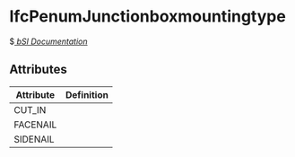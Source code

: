 IfcPenumJunctionboxmountingtype
===============================
$[ _bSI
Documentation_](https://standards.buildingsmart.org/IFC/DEV/IFC4_2/FINAL/HTML/schema//pset/penum_junctionboxmountingtype.htm)


Attributes
----------
| Attribute   | Definition   |
|-------------|--------------|
| CUT_IN      |              |
| FACENAIL    |              |
| SIDENAIL    |              |
